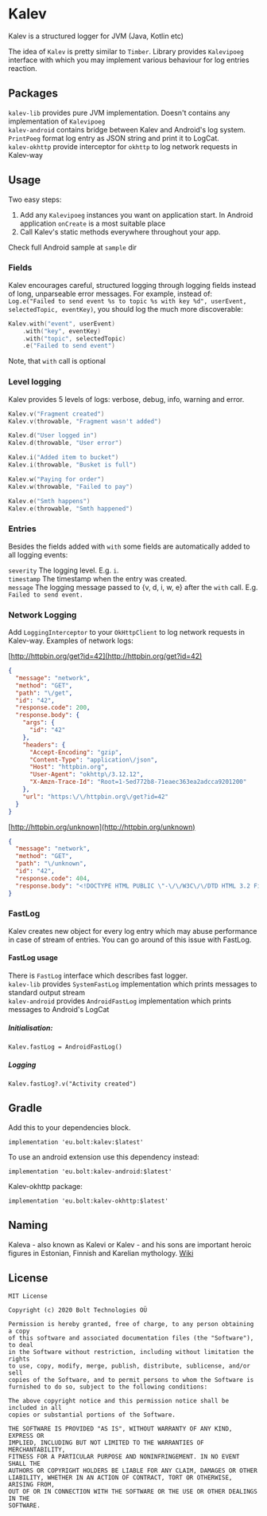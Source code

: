 # Kalev

Kalev is a structured logger for JVM (Java, Kotlin etc)

The idea of `Kalev` is pretty similar to `Timber`. Library provides `Kalevipoeg` interface with which you may implement various behaviour for log entries reaction.

## Packages

`kalev-lib` provides pure JVM implementation. Doesn't contains any implementation of `Kalevipoeg`  
`kalev-android` contains bridge between Kalev and Android's log system. `PrintPoeg` format log entry as JSON string and print it to LogCat.  
`kalev-okhttp` provide interceptor for `okhttp` to log network requests in Kalev-way


## Usage

Two easy steps:

1. Add any `Kalevipoeg` instances you want on application start. In Android application `onCreate` is a most suitable place
2. Call Kalev's static methods everywhere throughout your app.

Check full Android sample at `sample` dir

### Fields

Kalev encourages careful, structured logging through logging fields instead of long, unparseable error messages. For example, instead of: `Log.e("Failed to send event %s to topic %s with key %d", userEvent, selectedTopic, eventKey)`, you should log the much more discoverable:

```kotlin
Kalev.with("event", userEvent)
    .with("key", eventKey)
    .with("topic", selectedTopic)
    .e("Failed to send event")
```

Note, that `with` call is optional

### Level logging

Kalev provides 5 levels of logs: verbose, debug, info, warning and error.

```kotlin
Kalev.v("Fragment created")
Kalev.v(throwable, "Fragment wasn't added")

Kalev.d("User logged in")
Kalev.d(throwable, "User error")

Kalev.i("Added item to bucket")
Kalev.i(throwable, "Busket is full")

Kalev.w("Paying for order")
Kalev.w(throwable, "Failed to pay")

Kalev.e("Smth happens")
Kalev.e(throwable, "Smth happened")
```

### Entries

Besides the fields added with `with` some fields are automatically added to all logging events:

`severity` The logging level. E.g. `i`.  
`timestamp` The timestamp when the entry was created.  
`message` The logging message passed to {v, d, i, w, e} after the `with` call. E.g. `Failed to send event.`

### Network Logging

Add `LoggingInterceptor` to your `OkHttpClient` to log network requests in Kalev-way.
Examples of network logs:

[http://httpbin.org/get?id=42](http://httpbin.org/get?id=42)  
```json
{
  "message": "network",
  "method": "GET",
  "path": "\/get",
  "id": "42",
  "response.code": 200,
  "response.body": {
    "args": {
      "id": "42"
    },
    "headers": {
      "Accept-Encoding": "gzip",
      "Content-Type": "application\/json",
      "Host": "httpbin.org",
      "User-Agent": "okhttp\/3.12.12",
      "X-Amzn-Trace-Id": "Root=1-5ed772b8-71eaec363ea2adcca9201200"
    },
    "url": "https:\/\/httpbin.org\/get?id=42"
  }
}
```

[http://httpbin.org/unknown](http://httpbin.org/unknown)
```json
{
  "message": "network",
  "method": "GET",
  "path": "\/unknown",
  "id": "42",
  "response.code": 404,
  "response.body": "<!DOCTYPE HTML PUBLIC \"-\/\/W3C\/\/DTD HTML 3.2 Final\/\/EN\">\n<title>404 Not Found<\/title>\n<h1>Not Found<\/h1>\n<p>The requested URL was not found on the server.  If you entered the URL manually please check your spelling and try again.<\/p>\n"
}
```

### FastLog
Kalev creates new object for every log entry which may abuse performance in case of stream of entries. You can go around of this issue with FastLog. 

#### FastLog usage
There is `FastLog` interface which describes fast logger.  
`kalev-lib` provides `SystemFastLog` implementation which prints messages to standard output stream   
`kalev-android` provides `AndroidFastLog` implementation which prints messages to Android's LogCat
##### Initialisation:   
`Kalev.fastLog = AndroidFastLog()`  
##### Logging
`Kalev.fastLog?.v("Activity created")`

## Gradle
Add this to your dependencies block.
```
implementation 'eu.bolt:kalev:$latest'
```

To use an android extension use this dependency instead:
```
implementation 'eu.bolt:kalev-android:$latest'
```

Kalev-okhttp package:
```
implementation 'eu.bolt:kalev-okhttp:$latest'
```

## Naming

Kaleva - also known as Kalevi or Kalev - and his sons are important heroic figures in Estonian, Finnish and Karelian mythology. [Wiki](https://en.wikipedia.org/wiki/Kalevi_(mythology))

## License
```
MIT License

Copyright (c) 2020 Bolt Technologies OÜ

Permission is hereby granted, free of charge, to any person obtaining a copy
of this software and associated documentation files (the "Software"), to deal
in the Software without restriction, including without limitation the rights
to use, copy, modify, merge, publish, distribute, sublicense, and/or sell
copies of the Software, and to permit persons to whom the Software is
furnished to do so, subject to the following conditions:

The above copyright notice and this permission notice shall be included in all
copies or substantial portions of the Software.

THE SOFTWARE IS PROVIDED "AS IS", WITHOUT WARRANTY OF ANY KIND, EXPRESS OR
IMPLIED, INCLUDING BUT NOT LIMITED TO THE WARRANTIES OF MERCHANTABILITY,
FITNESS FOR A PARTICULAR PURPOSE AND NONINFRINGEMENT. IN NO EVENT SHALL THE
AUTHORS OR COPYRIGHT HOLDERS BE LIABLE FOR ANY CLAIM, DAMAGES OR OTHER
LIABILITY, WHETHER IN AN ACTION OF CONTRACT, TORT OR OTHERWISE, ARISING FROM,
OUT OF OR IN CONNECTION WITH THE SOFTWARE OR THE USE OR OTHER DEALINGS IN THE
SOFTWARE.
```